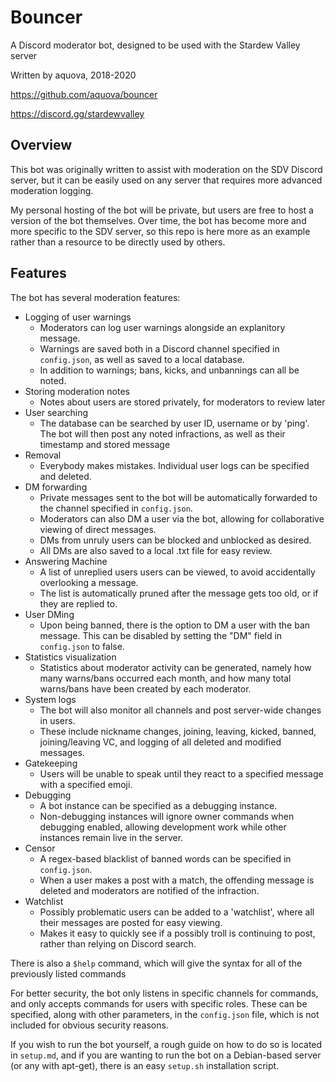 # Bouncer

A Discord moderator bot, designed to be used with the Stardew Valley server

Written by aquova, 2018-2020

https://github.com/aquova/bouncer

https://discord.gg/stardewvalley

## Overview

This bot was originally written to assist with moderation on the SDV Discord server, but it can be easily used on any server that requires more advanced moderation logging.

My personal hosting of the bot will be private, but users are free to host a version of the bot themselves. Over time, the bot has become more and more specific to the SDV server, so this repo is here more as an example rather than a resource to be directly used by others.

## Features

The bot has several moderation features:

- Logging of user warnings
    - Moderators can log user warnings alongside an explanitory message.
    - Warnings are saved both in a Discord channel specified in `config.json`, as well as saved to a local database.
    - In addition to warnings; bans, kicks, and unbannings can all be noted.
- Storing moderation notes
    - Notes about users are stored privately, for moderators to review later
- User searching
    - The database can be searched by user ID, username or by 'ping'. The bot will then post any noted infractions, as well as their timestamp and stored message
- Removal
    - Everybody makes mistakes. Individual user logs can be specified and deleted.
- DM forwarding
    - Private messages sent to the bot will be automatically forwarded to the channel specified in `config.json`.
    - Moderators can also DM a user via the bot, allowing for collaborative viewing of direct messages.
    - DMs from unruly users can be blocked and unblocked as desired.
    - All DMs are also saved to a local .txt file for easy review.
- Answering Machine
    - A list of unreplied users users can be viewed, to avoid accidentally overlooking a message.
    - The list is automatically pruned after the message gets too old, or if they are replied to.
- User DMing
    - Upon being banned, there is the option to DM a user with the ban message. This can be disabled by setting the "DM" field in `config.json` to false.
- Statistics visualization
    - Statistics about moderator activity can be generated, namely how many warns/bans occurred each month, and how many total warns/bans have been created by each moderator.
- System logs
    - The bot will also monitor all channels and post server-wide changes in users.
    - These include nickname changes, joining, leaving, kicked, banned, joining/leaving VC, and logging of all deleted and modified messages.
- Gatekeeping
    - Users will be unable to speak until they react to a specified message with a specified emoji.
- Debugging
    - A bot instance can be specified as a debugging instance.
    - Non-debugging instances will ignore owner commands when debugging enabled, allowing development work while other instances remain live in the server.
- Censor
    - A regex-based blacklist of banned words can be specified in `config.json`.
    - When a user makes a post with a match, the offending message is deleted and moderators are notified of the infraction.
- Watchlist
    - Possibly problematic users can be added to a 'watchlist', where all their messages are posted for easy viewing.
    - Makes it easy to quickly see if a possibly troll is continuing to post, rather than relying on Discord search.

There is also a `$help` command, which will give the syntax for all of the previously listed commands

For better security, the bot only listens in specific channels for commands, and only accepts commands for users with specific roles. These can be specified, along with other parameters, in the `config.json` file, which is not included for obvious security reasons.

If you wish to run the bot yourself, a rough guide on how to do so is located in `setup.md`, and if you are wanting to run the bot on a Debian-based server (or any with apt-get), there is an easy `setup.sh` installation script.
